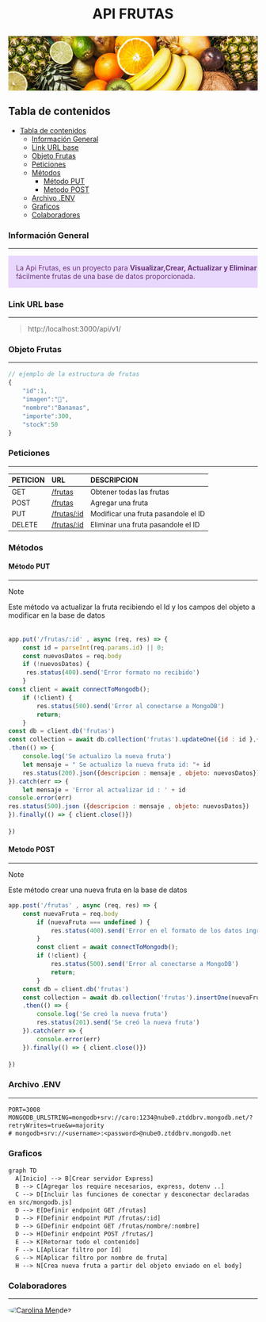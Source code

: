 <h1 align="center" style = "margin: 0 auto;  height: 200px; overflow: hidden;" >
  <p align="center">API FRUTAS</p>
  <a href="" ><img style=" width: 100%; text-align: center; " src="./public/image/Frutas.jpg" alt="Docusaurus"></a>
</h1>

## Tabla de contenidos
- [Tabla de contenidos](#tabla-de-contenidos)
  - [Información General](#información-general)
  - [Link URL base](#link-url-base)
  - [Objeto Frutas](#objeto-frutas)
  - [Peticiones](#peticiones)
  - [Métodos](#métodos)
    - [Método PUT](#método-put)
    - [Metodo POST](#metodo-post)
  - [Archivo .ENV](#archivo-env)
  - [Graficos](#graficos)
  - [Colaboradores](#colaboradores)

### Información General
***
<div class="warning" style='padding:0.1em; background-color:#E9D8FD; color:#69337A'>
<span>
<p style='margin-left:1em;'>
La Api Frutas, es un proyecto para <b>Visualizar,Crear, Actualizar y Eliminar</b> fácilmente frutas de una base de datos proporcionada.
</p>
</p></span>
</div>
 

### Link URL base
***
<!-- http://localhost:3000/api/v1/ -->
> http://localhost:3000/api/v1/


### Objeto Frutas
***
```javascript
// ejemplo de la estructura de frutas
{
    "id":1,
    "imagen":"🍌",
    "nombre":"Bananas",
    "importe":300,
    "stock":50
}
```

###  Peticiones 
***
| PETICION | URL                                     | DESCRIPCION                        |
| :------- | :-------------------------------------- | :--------------------------------- |
| GET      | [/frutas](http://localhost:3000/frutas) | Obtener todas las frutas           |
| POST     | [/frutas](http://localhost:3000/frutas) | Agregar una fruta                  |
| PUT      | [/frutas/:id](http://localhost:3000/frutas/:id) | Modificar una fruta pasandole el ID                 |
| DELETE   | [/frutas/:id](http://localhost:3000/frutas/:id) | Eliminar una fruta pasandole el ID |

### Métodos
#### Método PUT
***
> [!NOTE]  
> Este método va actualizar la fruta recibiendo el Id  y los campos del objeto a modificar en la base de datos
```javascript

app.put('/frutas/:id' , async (req, res) => {
    const id = parseInt(req.params.id) || 0;
    const nuevosDatos = req.body
    if (!nuevosDatos) {
     res.status(400).send('Error formato no recibido')
    }
const client = await connectToMongodb();
    if (!client) {
        res.status(500).send('Error al conectarse a MongoDB')
        return;
    }
const db = client.db('frutas') 
const collection = await db.collection('frutas').updateOne({id : id },{ $set : nuevosDatos })
.then(() => {
    console.log('Se actualizo la nueva fruta')
    let mensaje = " Se actualizo la nueva fruta id: "+ id
    res.status(200).json({descripcion : mensaje , objeto: nuevosDatos})
}).catch(err => { 
    let mensaje = 'Error al actualizar id : ' + id 
console.error(err)
res.status(500).json ({descripcion : mensaje , objeto: nuevosDatos})
}).finally(() => { client.close()})

})
```

#### Metodo POST
***
> [!NOTE]  
> Este método crear una nueva fruta en la base de datos 
```javascript
app.post('/frutas' , async (req, res) => {
    const nuevaFruta = req.body
        if (nuevaFruta === undefined ) {
            res.status(400).send('Error en el formato de los datos ingresados')
        }
        const client = await connectToMongodb();
        if (!client) {
            res.status(500).send('Error al conectarse a MongoDB')
            return;
        }
    const db = client.db('frutas') 
    const collection = await db.collection('frutas').insertOne(nuevaFruta)
    .then(() => {
        console.log('Se creó la nueva fruta')
        res.status(201).send('Se creó la nueva fruta')
    }).catch(err => { 
        console.error(err)
    }).finally(() => { client.close()})
    
})
```

### Archivo .ENV
***
```
PORT=3008
MONGODB_URLSTRING=mongodb+srv://caro:1234@nube0.ztddbrv.mongodb.net/?retryWrites=true&w=majority
# mongodb+srv://<username>:<password>@nube0.ztddbrv.mongodb.net
```

### Graficos 
```mermaid
graph TD
  A[Inicio] --> B[Crear servidor Express]
  B --> C[Agregar los require necesarios, express, dotenv ..]
  C --> D[Incluir las funciones de conectar y desconectar declaradas en src/mongodb.js]
  D --> E[Definir endpoint GET /frutas]
  D --> F[Definir endpoint PUT /frutas/:id]
  D --> G[Definir endpoint GET /frutas/nombre/:nombre]
  D --> H[Definir endpoint POST /frutas/]
  E --> K[Retornar todo el contenido]
  F --> L[Aplicar filtro por Id]
  G --> M[Aplicar filtro por nombre de fruta]
  H --> N[Crea nueva fruta a partir del objeto enviado en el body]
```

### Colaboradores 
***
<a href="https://github.com/carolinamendez0/IngeniasTpIntegrador/graphs/contributors" target="_blank">
<img alt="Carolina Mendez" title="Carolina Mendez" style=" width: 60px; /* Tamaño de los avatares */
  height: 60px;
  border-radius: 50%;" src="https://avatars.githubusercontent.com/u/49485102?s=60&v=4?width=890"></a>
<!-- <img src=""> -->


